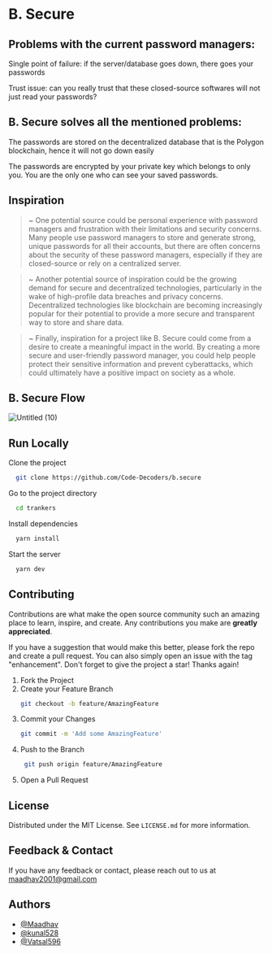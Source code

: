 # B. Secure

## Problems with the current password managers:
Single point of failure: if the server/database goes down, there goes your passwords

Trust issue: can you really trust that these closed-source softwares will not just read your passwords?

## B. Secure solves all the mentioned problems:
The passwords are stored on the decentralized database that is the Polygon blockchain, hence it will not go down easily

The passwords are encrypted by your private key which belongs to only you. You are the only one who can see your saved passwords.

## Inspiration

> ~ One potential source could be personal experience with password managers and frustration with their limitations and security concerns. Many people use password managers to store and generate strong, unique passwords for all their accounts, but there are often concerns about the security of these password managers, especially if they are closed-source or rely on a centralized server.

> ~ Another potential source of inspiration could be the growing demand for secure and decentralized technologies, particularly in the wake of high-profile data breaches and privacy concerns. Decentralized technologies like blockchain are becoming increasingly popular for their potential to provide a more secure and transparent way to store and share data.

> ~ Finally, inspiration for a project like B. Secure could come from a desire to create a meaningful impact in the world. By creating a more secure and user-friendly password manager, you could help people protect their sensitive information and prevent cyberattacks, which could ultimately have a positive impact on society as a whole.


## B. Secure Flow



![Untitled (10)](https://user-images.githubusercontent.com/21285859/192128579-eb2c8740-1c75-436f-8062-5e5e05defeb1.jpg)

## Run Locally

Clone the project

```bash
  git clone https://github.com/Code-Decoders/b.secure
```

Go to the project directory

```bash
  cd trankers
```

Install dependencies

```bash
  yarn install
```

Start the server

```bash
  yarn dev
```

## Contributing

Contributions are what make the open source community such an amazing place to learn, inspire, and create. Any contributions you make are **greatly appreciated**.

If you have a suggestion that would make this better, please fork the repo and create a pull request. You can also simply open an issue with the tag "enhancement".
Don't forget to give the project a star! Thanks again!

1. Fork the Project
2. Create your Feature Branch
   ```sh
   git checkout -b feature/AmazingFeature
   ```
3. Commit your Changes
   ```sh
   git commit -m 'Add some AmazingFeature'
   ```
4. Push to the Branch
   ```sh
    git push origin feature/AmazingFeature
   ```
5. Open a Pull Request

## License

Distributed under the MIT License. See `LICENSE.md` for more information.

## Feedback & Contact

If you have any feedback or contact, please reach out to us at maadhav2001@gmail.com

## Authors

- [@Maadhav](https://www.github.com/Maadhav)
- [@kunal528](https://www.github.com/kunal528)
- [@Vatsal596](https://gist.github.com/Vatsal596)
